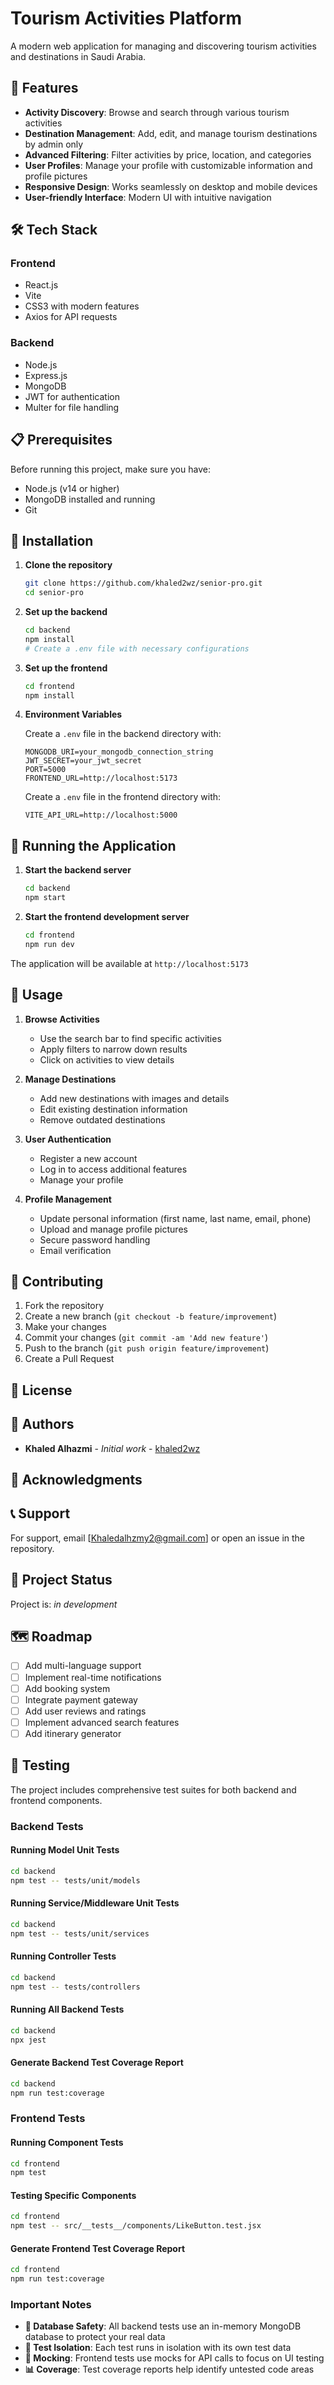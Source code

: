 # Tourism Activities Platform

A modern web application for managing and discovering tourism activities and destinations in Saudi Arabia.

## 🚀 Features

- **Activity Discovery**: Browse and search through various tourism activities
- **Destination Management**: Add, edit, and manage tourism destinations by admin only 
- **Advanced Filtering**: Filter activities by price, location, and categories
- **User Profiles**: Manage your profile with customizable information and profile pictures
- **Responsive Design**: Works seamlessly on desktop and mobile devices
- **User-friendly Interface**: Modern UI with intuitive navigation

## 🛠️ Tech Stack

### Frontend
- React.js
- Vite
- CSS3 with modern features
- Axios for API requests

### Backend
- Node.js
- Express.js
- MongoDB
- JWT for authentication
- Multer for file handling

## 📋 Prerequisites

Before running this project, make sure you have:

- Node.js (v14 or higher)
- MongoDB installed and running
- Git

## 🔧 Installation

1. **Clone the repository**
   ```bash
   git clone https://github.com/khaled2wz/senior-pro.git
   cd senior-pro
   ```

2. **Set up the backend**
   ```bash
   cd backend
   npm install
   # Create a .env file with necessary configurations
   ```

3. **Set up the frontend**
   ```bash
   cd frontend
   npm install
   ```

4. **Environment Variables**

   Create a `.env` file in the backend directory with:
   ```
   MONGODB_URI=your_mongodb_connection_string
   JWT_SECRET=your_jwt_secret
   PORT=5000
   FRONTEND_URL=http://localhost:5173
   ```

   Create a `.env` file in the frontend directory with:
   ```
   VITE_API_URL=http://localhost:5000
   ```

## 🚀 Running the Application

1. **Start the backend server**
   ```bash
   cd backend
   npm start
   ```

2. **Start the frontend development server**
   ```bash
   cd frontend
   npm run dev
   ```

The application will be available at `http://localhost:5173`

## 📱 Usage

1. **Browse Activities**
   - Use the search bar to find specific activities
   - Apply filters to narrow down results
   - Click on activities to view details

2. **Manage Destinations**
   - Add new destinations with images and details
   - Edit existing destination information
   - Remove outdated destinations

3. **User Authentication**
   - Register a new account
   - Log in to access additional features
   - Manage your profile

4. **Profile Management**
   - Update personal information (first name, last name, email, phone)
   - Upload and manage profile pictures
   - Secure password handling
   - Email verification

## 🤝 Contributing

1. Fork the repository
2. Create a new branch (`git checkout -b feature/improvement`)
3. Make your changes
4. Commit your changes (`git commit -am 'Add new feature'`)
5. Push to the branch (`git push origin feature/improvement`)
6. Create a Pull Request

## 📄 License

 

## 👥 Authors

- **Khaled Alhazmi** - *Initial work* - [khaled2wz](https://github.com/khaled2wz)

## 🙏 Acknowledgments



## 📞 Support

For support, email [Khaledalhzmy2@gmail.com] or open an issue in the repository.

## 🔄 Project Status

Project is: _in development_

## 🗺️ Roadmap

- [ ] Add multi-language support
- [ ] Implement real-time notifications
- [ ] Add booking system
- [ ] Integrate payment gateway
- [ ] Add user reviews and ratings
- [ ] Implement advanced search features
- [ ] Add itinerary generator

## 🧪 Testing

The project includes comprehensive test suites for both backend and frontend components.

### Backend Tests

#### Running Model Unit Tests

```bash
cd backend
npm test -- tests/unit/models
```

#### Running Service/Middleware Unit Tests

```bash
cd backend
npm test -- tests/unit/services
```

#### Running Controller Tests

```bash
cd backend
npm test -- tests/controllers
```



#### Running All Backend Tests

```bash
cd backend
npx jest
```

#### Generate Backend Test Coverage Report

```bash
cd backend
npm run test:coverage
```

### Frontend Tests

#### Running Component Tests

```bash
cd frontend
npm test
```

#### Testing Specific Components

```bash
cd frontend
npm test -- src/__tests__/components/LikeButton.test.jsx
```

#### Generate Frontend Test Coverage Report

```bash
cd frontend
npm run test:coverage
```

### Important Notes

- **💾 Database Safety**: All backend tests use an in-memory MongoDB database to protect your real data
- **🔄 Test Isolation**: Each test runs in isolation with its own test data
- **🧩 Mocking**: Frontend tests use mocks for API calls to focus on UI testing
- **📊 Coverage**: Test coverage reports help identify untested code areas